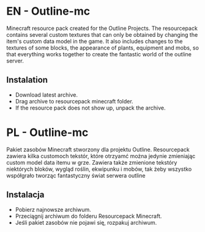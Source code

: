 # EN - Outline-mc
Minecraft resource pack created for the Outline Projects.
The resourcepack contains several custom textures that can only be obtained by changing the item's custom data model in the game.
It also includes changes to the textures of some blocks, the appearance of plants, equipment and mobs, so that everything works together to create the fantastic world of the outline server.

## Instalation
- Download latest archive.
- Drag archive to resourcepack minecraft folder.
- If the resource pack does not show up, unpack the archive.


# PL - Outline-mc 
Pakiet zasobów Minecraft stworzony dla projektu Outline.
Resourcepack zawiera kilka customoch tekstór, które otrzyamć można jedynie zmieniając custom model data itemu w grze.
Zawiera także zmienione tekstóry niektórych bloków, wygląd roślin, ekwipunku i mobów, tak żeby wszystko współgrało tworząc fantastyczny świat serwera outline

## Instalacja
- Pobierz najnowsze archiwum.
- Przeciągnij archiwum do folderu Resourcepack Minecraft.
- Jeśli pakiet zasobów nie pojawi się, rozpakuj archiwum.
